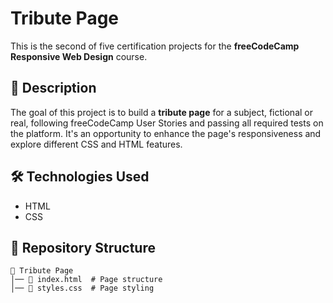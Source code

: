 # Tribute Page

This is the second of five certification projects for the **freeCodeCamp** **Responsive Web Design** course.

## 📌 Description

The goal of this project is to build a **tribute page** for a subject, fictional or real, following freeCodeCamp User Stories and passing all required tests on the platform. It's an opportunity to enhance the page's responsiveness and explore different CSS and HTML features.

## 🛠️ Technologies Used

- HTML
- CSS

## 📂 Repository Structure

```
📁 Tribute Page
│── 📄 index.html  # Page structure
│── 📄 styles.css  # Page styling
```